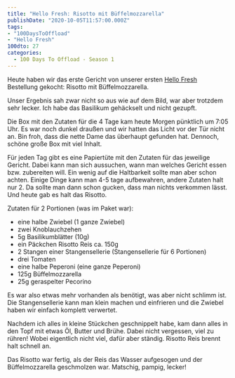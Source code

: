 ```yaml
---
title: "Hello Fresh: Risotto mit Büffelmozzarella"
publishDate: "2020-10-05T11:57:00.000Z"
tags: 
- "100DaysToOffload"
- "Hello Fresh"
100dto: 27
categories:
  - 100 Days To Offload - Season 1
---
```


Heute haben wir das erste Gericht von unserer ersten [Hello Fresh](https://www.hellofresh.nl/) Bestellung gekocht: Risotto mit Büffelmozzarella.

Unser Ergebnis sah zwar nicht so aus wie auf dem Bild, war aber trotzdem sehr lecker. Ich habe das Basilikum gehäckselt und nicht gezupft.

Die Box mit den Zutaten für die 4 Tage kam heute Morgen pünktlich um 7:05 Uhr. Es war noch dunkel draußen und wir hatten das Licht vor der Tür nicht an. Bin froh, dass die nette Dame das überhaupt gefunden hat. Dennoch, schöne große Box mit viel Inhalt.

<!--more-->

Für jeden Tag gibt es eine Papiertüte mit den Zutaten für das jeweilige Gericht. Dabei kann man sich aussuchen, wann man welches Gericht essen bzw. zubereiten will. Ein wenig auf die Haltbarkeit sollte man aber schon achten. Einige Dinge kann man 4-5 tage aufbewahren, andere Zutaten halt nur 2. Da sollte man dann schon gucken, dass man nichts verkommen lässt. Und heute gab es halt das Risotto.

Zutaten für 2 Portionen (was im Paket war):

- eine halbe Zwiebel (1 ganze Zwiebel)
- zwei Knoblauchzehen
- 5g Basilikumblätter (10g)
- ein Päckchen Risotto Reis ca. 150g
- 2 Stangen einer Stangensellerie (Stangensellerie für 6 Portionen)
- drei Tomaten
- eine halbe Peperoni (eine ganze Peperoni)
- 125g Büffelmozzarella
- 25g geraspelter Pecorino

Es war also etwas mehr vorhanden als benötigt, was aber nicht schlimm ist. Die Stangensellerie kann man klein machen und einfrieren und die Zwiebel haben wir einfach komplett verwertet.

Nachdem ich alles in kleine Stückchen geschnippelt habe, kam dann alles in den Topf mit etwas Öl, Butter und Brühe. Dabei nicht vergessen, viel zu rühren! Wobei eigentlich nicht viel, dafür aber ständig. Risotto Reis brennt halt schnell an.

Das Risotto war fertig, als der Reis das Wasser aufgesogen und der Büffelmozzarella geschmolzen war. Matschig, pampig, lecker!
